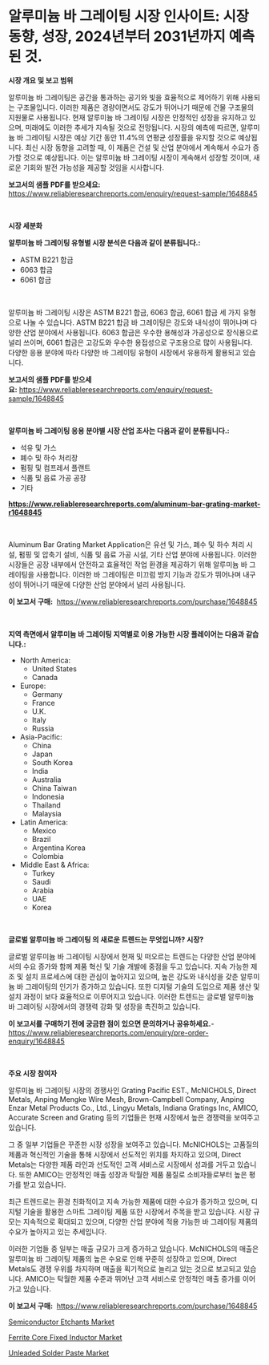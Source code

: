 <p><h1>알루미늄 바 그레이팅 시장 인사이트: 시장 동향, 성장, 2024년부터 2031년까지 예측된 것.</h1></p><p><strong>시장 개요 및 보고 범위</strong></p>
<p><p>알루미늄 바 그레이팅은 공간을 통과하는 공기와 빛을 효율적으로 제어하기 위해 사용되는 구조물입니다. 이러한 제품은 경량이면서도 강도가 뛰어나기 때문에 건물 구조물의 지원물로 사용됩니다. 현재 알루미늄 바 그레이팅 시장은 안정적인 성장을 유지하고 있으며, 미래에도 이러한 추세가 지속될 것으로 전망됩니다. 시장의 예측에 따르면, 알루미늄 바 그레이팅 시장은 예상 기간 동안 11.4%의 연평균 성장률을 유지할 것으로 예상됩니다. 최신 시장 동향을 고려할 때, 이 제품은 건설 및 산업 분야에서 계속해서 수요가 증가할 것으로 예상됩니다. 이는 알루미늄 바 그레이팅 시장이 계속해서 성장할 것이며, 새로운 기회와 발전 가능성을 제공할 것임을 시사합니다.</p></p>
<p><strong>보고서의 샘플 PDF를 받으세요:</strong> <a href="https://www.reliableresearchreports.com/enquiry/request-sample/1648845">https://www.reliableresearchreports.com/enquiry/request-sample/1648845</a></p>
<p>&nbsp;</p>
<p><strong>시장 세분화</strong></p>
<p><strong>알루미늄 바 그레이팅 유형별 시장 분석은 다음과 같이 분류됩니다.:</strong></p>
<p><ul><li>ASTM B221 합금</li><li>6063 합금</li><li>6061 합금</li></ul></p>
<p>&nbsp;</p>
<p><p>알루미늄 바 그레이팅 시장은 ASTM B221 합금, 6063 합금, 6061 합금 세 가지 유형으로 나눌 수 있습니다. ASTM B221 합금 바 그레이팅은 강도와 내식성이 뛰어나며 다양한 산업 분야에서 사용됩니다. 6063 합금은 우수한 용해성과 가공성으로 장식용으로 널리 쓰이며, 6061 합금은 고강도와 우수한 용접성으로 구조용으로 많이 사용됩니다. 다양한 응용 분야에 따라 다양한 바 그레이팅 유형이 시장에서 유용하게 활용되고 있습니다.</p></p>
<p><strong>보고서의 샘플 PDF를 받으세요:</strong>&nbsp;<a href="https://www.reliableresearchreports.com/enquiry/request-sample/1648845">https://www.reliableresearchreports.com/enquiry/request-sample/1648845</a></p>
<p>&nbsp;</p>
<p><strong> 알루미늄 바 그레이팅 응용 분야별 시장 산업 조사는 다음과 같이 분류됩니다.:</strong></p>
<p><ul><li>석유 및 가스</li><li>폐수 및 하수 처리장</li><li>펌핑 및 컴프레서 플랜트</li><li>식품 및 음료 가공 공장</li><li>기타</li></ul></p>
<p><strong><a href="https://www.reliableresearchreports.com/aluminum-bar-grating-market-r1648845">https://www.reliableresearchreports.com/aluminum-bar-grating-market-r1648845</a></strong></p>
<p>&nbsp;</p>
<p><p>Aluminum Bar Grating Market Application은 유선 및 가스, 폐수 및 하수 처리 시설, 펌핑 및 압축기 설비, 식품 및 음료 가공 시설, 기타 산업 분야에 사용됩니다. 이러한 시장들은 공장 내부에서 안전하고 효율적인 작업 환경을 제공하기 위해 알루미늄 바 그레이팅을 사용합니다. 이러한 바 그레이팅은 미끄럼 방지 기능과 강도가 뛰어나며 내구성이 뛰어나기 때문에 다양한 산업 분야에서 널리 사용됩니다.</p></p>
<p><strong>이 보고서 구매:</strong>&nbsp; <a href="https://www.reliableresearchreports.com/purchase/1648845">https://www.reliableresearchreports.com/purchase/1648845</a></p>
<p>&nbsp;</p>
<p><strong>지역 측면에서 알루미늄 바 그레이팅 지역별로 이용 가능한 시장 플레이어는 다음과 같습니다.:</strong></p>
<p><ul>
    <li>
        North America:
        <ul>
            <li>United States</li>
            <li>Canada</li>
        </ul>
    </li>
    <li>
        Europe:
        <ul>
            <li>Germany</li>
            <li>France</li>
            <li>U.K.</li>
            <li>Italy</li>
            <li>Russia</li>
        </ul>
    </li>
    <li>
        Asia-Pacific:
        <ul>
            <li>China</li>
            <li>Japan</li>
            <li>South Korea</li>
            <li>India</li>
            <li>Australia</li>
            <li>China Taiwan</li>
            <li>Indonesia</li>
            <li>Thailand</li>
            <li>Malaysia</li>
        </ul>
    </li>
    <li>
        Latin America:
        <ul>
            <li>Mexico</li>
            <li>Brazil</li>
            <li>Argentina Korea</li>
            <li>Colombia</li>
        </ul>
    </li>
    <li>
        Middle East & Africa:
        <ul>
            <li>Turkey</li>
            <li>Saudi</li>
            <li>Arabia</li>
            <li>UAE</li>
            <li>Korea</li>
        </ul>
    </li>
    </ul></p>
<p>&nbsp;</p>
<p><strong>글로벌 알루미늄 바 그레이팅 의 새로운 트렌드는 무엇입니까? 시장?</strong></p>
<p><p>글로벌 알루미늄 바 그레이팅 시장에서 현재 및 떠오르는 트렌드는 다양한 산업 분야에서의 수요 증가와 함께 제품 혁신 및 기술 개발에 중점을 두고 있습니다. 지속 가능한 제조 및 설치 프로세스에 대한 관심이 높아지고 있으며, 높은 강도와 내식성을 갖춘 알루미늄 바 그레이팅의 인기가 증가하고 있습니다. 또한 디지털 기술의 도입으로 제품 생산 및 설치 과정이 보다 효율적으로 이루어지고 있습니다. 이러한 트렌드는 글로벌 알루미늄 바 그레이팅 시장에서의 경쟁력 강화 및 성장을 촉진하고 있습니다.</p></p>
<p><strong>이 보고서를 구매하기 전에 궁금한 점이 있으면 문의하거나 공유하세요.</strong>- <a href="https://www.reliableresearchreports.com/enquiry/pre-order-enquiry/1648845">https://www.reliableresearchreports.com/enquiry/pre-order-enquiry/1648845</a></p>
<p>&nbsp;</p>
<p><strong>주요 시장 참여자</strong></p>
<p><p>알루미늄 바 그레이팅 시장의 경쟁사인 Grating Pacific EST., McNICHOLS, Direct Metals, Anping Mengke Wire Mesh, Brown-Campbell Company, Anping Enzar Metal Products Co., Ltd., Lingyu Metals, Indiana Gratings Inc, AMICO, Accurate Screen and Grating 등의 기업들은 현재 시장에서 높은 경쟁력을 보여주고 있습니다.</p><p>그 중 일부 기업들은 꾸준한 시장 성장을 보여주고 있습니다. McNICHOLS는 고품질의 제품과 혁신적인 기술을 통해 시장에서 선도적인 위치를 차지하고 있으며, Direct Metals는 다양한 제품 라인과 선도적인 고객 서비스로 시장에서 성과를 거두고 있습니다. 또한 AMICO는 안정적인 매출 성장과 탁월한 제품 품질로 소비자들로부터 높은 평가를 받고 있습니다.</p><p>최근 트렌드로는 환경 친화적이고 지속 가능한 제품에 대한 수요가 증가하고 있으며, 디지털 기술을 활용한 스마트 그레이팅 제품 또한 시장에서 주목을 받고 있습니다. 시장 규모는 지속적으로 확대되고 있으며, 다양한 산업 분야에 적용 가능한 바 그레이팅 제품의 수요가 높아지고 있는 추세입니다.</p><p>이러한 기업들 중 일부는 매출 규모가 크게 증가하고 있습니다. McNICHOLS의 매출은 알루미늄 바 그레이팅 제품의 높은 수요로 인해 꾸준히 성장하고 있으며, Direct Metals도 경쟁 우위를 차지하며 매출을 획기적으로 늘리고 있는 것으로 보고되고 있습니다. AMICO는 탁월한 제품 수준과 뛰어난 고객 서비스로 안정적인 매출 증가를 이어가고 있습니다.</p></p>
<p><strong>이 보고서 구매:</strong>&nbsp;&nbsp;<a href="https://www.reliableresearchreports.com/purchase/1648845">https://www.reliableresearchreports.com/purchase/1648845</a></p>
<p><p><a href="https://www.linkedin.com/pulse/semiconductor-etchants-market-trends-analysis-forecasted-period-coync?trackingId=pORRdLogfIEa%2BHf0GP51Dg%3D%3D">Semiconductor Etchants Market</a></p><p><a href="https://www.linkedin.com/pulse/ferrite-core-fixed-inductor-market-report-reveals-latest-iuq2c?trackingId=ZMCd4cBLOn%2Fs5%2FeRXRZHXA%3D%3D">Ferrite Core Fixed Inductor Market</a></p><p><a href="https://www.linkedin.com/pulse/unleaded-solder-paste-market-size-focuses-dynamics-in-depth-khdgc?trackingId=V1HeZjZ5Yum0s6WZb1bBBQ%3D%3D">Unleaded Solder Paste Market</a></p></p>